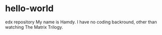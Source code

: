 # hello-world
edx repository
My name is Hamdy. I have no coding backround, other than watching The Matrix Trilogy.
